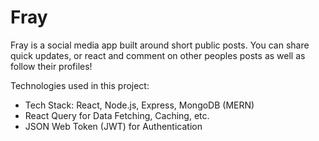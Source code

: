 # Fray

Fray is a social media app built around short public posts. You can share quick updates, or react and comment on other peoples posts as well as follow their profiles!

Technologies used in this project:

- Tech Stack: React, Node.js, Express, MongoDB (MERN)
- React Query for Data Fetching, Caching, etc.
- JSON Web Token (JWT) for Authentication

